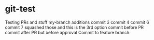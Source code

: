 # git-test
Testing PRs and stuff
my-branch additions
commit 3
commit 4
commit 6
commit 7
squashed those
and this is the 3rd option
commit before PR
commit after PR but before approval
Commit to feature branch

